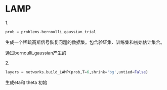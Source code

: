 # LAMP

1\.

```python
prob = problems.bernoulli_gaussian_trial 
```

生成一个稀疏高斯信号恢复问题的数据集。包含验证集、训练集和初始估计集合。

通过bernoulli\_gaussian产生的

2\.

```python
layers = networks.build_LAMP(prob,T=6,shrink='bg',untied=False)
```

&#x20;生成eta和 theta 初始









